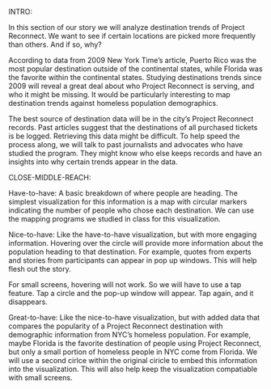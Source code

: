 INTRO:

In this section of our story we will analyze destination trends of Project Reconnect. 
We want to see if certain locations are picked more frequently than others. And if so, why? 

According to data from 2009 New York Time’s article, Puerto Rico was the most popular destination outside 
of the continental states, while Florida was the favorite within the continental states. Studying destinations 
trends since 2009 will reveal a great deal about who Project Reconnect is serving, and who it might be missing. 
It would be particularly interesting to map destination trends against homeless population demographics. 

The best source of destination data will be in the city’s Project Reconnect records. Past articles suggest 
that the destinations of all purchased tickets is be logged. Retrieving this data might be difficult. 
To help speed the process along, we will talk to past journalists and advocates who have studied the program. 
They might know who else keeps records and have an insights into why certain trends appear in the data.

CLOSE-MIDDLE-REACH:

Have-to-have: 
A basic breakdown of where people are heading. The simplest visualization for this information is a map with circular 
markers indicating the number of people who chose each destination. We can use the mapping programs we studied in class 
for this visualization.

Nice-to-have: 
Like the have-to-have visualization, but with more engaging information. Hovering over the circle will provide more 
information about the population heading to that destination. For example, quotes from experts and stories from 
participants can appear in pop up windows. This will help flesh out the story. 

For small screens, hovering will not work. So we will have to use a tap feature. Tap a circle and the pop-up window will 
appear. Tap again, and it disappears.

Great-to-have: 
Like the nice-to-have visualization, but with added data that compares the popularity of a Project Reconnect destination
with demographic information from NYC’s homeless population. For example, maybe Florida is the favorite destination 
of people using Project Reconnect, but only a small portion of homeless people in NYC come from Florida. We will use a second
cirlce within the original ciricle to embed this information into the visualization. This will also help keep the 
visualization compatiable with small screens.    
